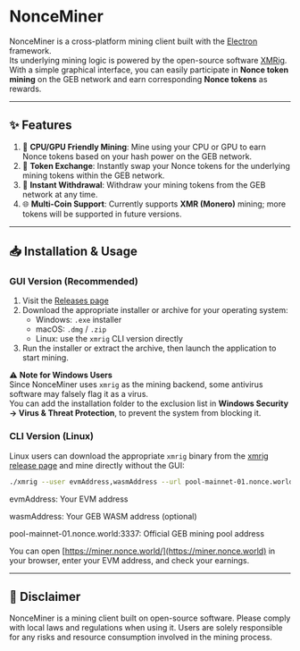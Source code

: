 # NonceMiner

NonceMiner is a cross-platform mining client built with the [Electron](https://www.electronjs.org/) framework.  
Its underlying mining logic is powered by the open-source software [XMRig](https://github.com/xmrig/xmrig).  
With a simple graphical interface, you can easily participate in **Nonce token mining** on the GEB network and earn corresponding **Nonce tokens** as rewards.

---

## ✨ Features

1. 🧠 **CPU/GPU Friendly Mining**: Mine using your CPU or GPU to earn Nonce tokens based on your hash power on the GEB network.  
2. 🔄 **Token Exchange**: Instantly swap your Nonce tokens for the underlying mining tokens within the GEB network.  
3. 💸 **Instant Withdrawal**: Withdraw your mining tokens from the GEB network at any time.  
4. 🌐 **Multi-Coin Support**: Currently supports **XMR (Monero)** mining; more tokens will be supported in future versions.

---

## 📥 Installation & Usage

### GUI Version (Recommended)

1. Visit the [Releases page](../../releases)  
2. Download the appropriate installer or archive for your operating system:  
   - Windows: `.exe` installer  
   - macOS: `.dmg` / `.zip`  
   - Linux: use the `xmrig` CLI version directly
3. Run the installer or extract the archive, then launch the application to start mining.

⚠️ **Note for Windows Users**  
Since NonceMiner uses `xmrig` as the mining backend, some antivirus software may falsely flag it as a virus.  
You can add the installation folder to the exclusion list in **Windows Security → Virus & Threat Protection**, to prevent the system from blocking it.

### CLI Version (Linux)

Linux users can download the appropriate `xmrig` binary from the [xmrig release page](https://github.com/xmrig/xmrig/releases) and mine directly without the GUI:

```bash
./xmrig --user evmAddress,wasmAddress --url pool-mainnet-01.nonce.world:3337 --coin XMR -p x -k
```
evmAddress: Your EVM address

wasmAddress: Your GEB WASM address (optional)

pool-mainnet-01.nonce.world:3337: Official GEB mining pool address

You can open [https://miner.nonce.world/](https://miner.nonce.world) in your browser, enter your EVM address, and check your earnings.

---

## 📝 Disclaimer

NonceMiner is a mining client built on open-source software. Please comply with local laws and regulations when using it.
Users are solely responsible for any risks and resource consumption involved in the mining process.
